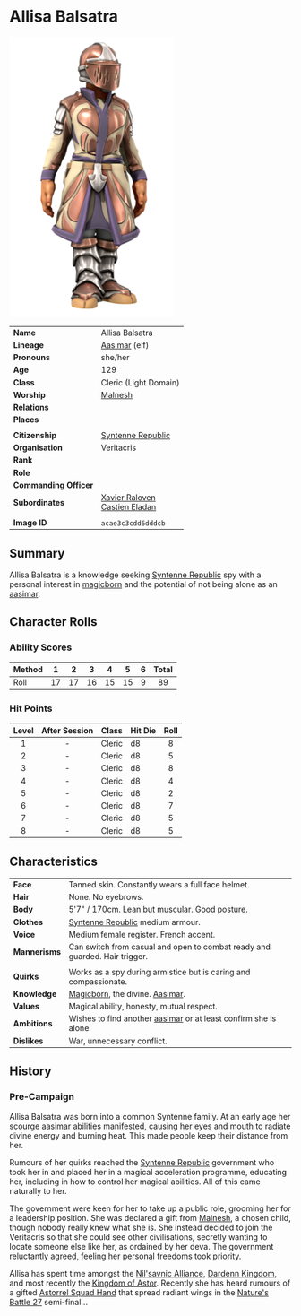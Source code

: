 # Allisa Balsatra

<img src="https://raw.githubusercontent.com/jesskelsall/astarus-images/main/characters/portraits/acae3c3cdd6dddcb.png" height="500" />

|||
| --- | --- |
| **Name** | Allisa Balsatra | character.3
| **Lineage** | [Aasimar](../lineages/aasimar.md) (elf) |
| **Pronouns** | she/her |
| **Age** | 129 |
| **Class** | Cleric (Light Domain) |
| **Worship** | [Malnesh](../gods/deities/malnesh.md) |
| **Relations** | |
| **Places** | |
|||
| **Citizenship** | [Syntenne Republic](../civilisations/syntenne-republic/syntenne-republic.md) |
| **Organisation** | Veritacris |
| **Rank** | |
| **Role** | |
| **Commanding Officer** | |
| **Subordinates** | [Xavier Raloven](xavier-raloven.md)<br>[Castien Eladan](castien-eladan.md) |
|||
| **Image ID** | `acae3c3cdd6dddcb` |

## Summary

Allisa Balsatra is a knowledge seeking [Syntenne Republic](../civilisations/syntenne-republic/syntenne-republic.md) spy with a personal interest in [magicborn](../civilisations/kingdom-of-astor/magicborn.md) and the potential of not being alone as an [aasimar](../lineages/aasimar.md).

## Character Rolls

### Ability Scores

| Method | 1 | 2 | 3 | 4 | 5 | 6 | Total |
| --- |:---:|:---:|:---:|:---:|:---:|:---:|:---:|
| Roll | 17 | 17 | 16 | 15 | 15 | 9 | 89 |

### Hit Points

| Level | After Session | Class | Hit Die | Roll |
|:---:|:---:| --- | --- |:---:|
| 1 | - | Cleric | d8 | 8 |
| 2 | - | Cleric | d8 | 5 |
| 3 | - | Cleric | d8 | 8 |
| 4 | - | Cleric | d8 | 4 |
| 5 | - | Cleric | d8 | 2 |
| 6 | - | Cleric | d8 | 7 |
| 7 | - | Cleric | d8 | 5 |
| 8 | - | Cleric | d8 | 5 |

## Characteristics

| | |
| --- | --- |
| **Face** | Tanned skin. Constantly wears a full face helmet. | characteristics.2
| **Hair** | None. No eyebrows. |
| **Body** | 5'7" / 170cm. Lean but muscular. Good posture. |
| **Clothes** | [Syntenne Republic](../civilisations/syntenne-republic/syntenne-republic.md) medium armour. |
| **Voice** | Medium female register. French accent. |
| **Mannerisms** | Can switch from casual and open to combat ready and guarded. Hair trigger. |
| | |
| **Quirks** | Works as a spy during armistice but is caring and compassionate. |
| **Knowledge** | [Magicborn](../civilisations/kingdom-of-astor/magicborn.md), the divine. [Aasimar](../lineages/aasimar.md). |
| **Values** | Magical ability, honesty, mutual respect. |
| **Ambitions** | Wishes to find another [aasimar](../lineages/aasimar.md) or at least confirm she is alone. |
| **Dislikes** | War, unnecessary conflict. |

## History

### Pre-Campaign

Allisa Balsatra was born into a common Syntenne family. At an early age her scourge [aasimar](../lineages/aasimar.md) abilities manifested, causing her eyes and mouth to radiate divine energy and burning heat. This made people keep their distance from her.

Rumours of her quirks reached the [Syntenne Republic](../civilisations/syntenne-republic/syntenne-republic.md) government who took her in and placed her in a magical acceleration programme, educating her, including in how to control her magical abilities. All of this came naturally to her.

The government were keen for her to take up a public role, grooming her for a leadership position. She was declared a gift from [Malnesh](../gods/deities/malnesh.md), a chosen child, though nobody really knew what she is. She instead decided to join the Veritacris so that she could see other civilisations, secretly wanting to locate someone else like her, as ordained by her deva. The government reluctantly agreed, feeling her personal freedoms took priority.

Allisa has spent time amongst the [Nil'savnic Alliance](../civilisations/nilsavnic-alliance/nilsavnic-alliance.md), [Dardenn Kingdom](../civilisations/dardenn-kingdom/dardenn-kingdom.md), and most recently the [Kingdom of Astor](../civilisations/kingdom-of-astor/kingdom-of-astor.md). Recently she has heard rumours of a gifted [Astorrel Squad Hand](../organisations/astorrel/ranks/astorrel-squad-hand.md) that spread radiant wings in the [Nature's Battle 27](../storylines/ended/natures-battle-27.md) semi-final...
